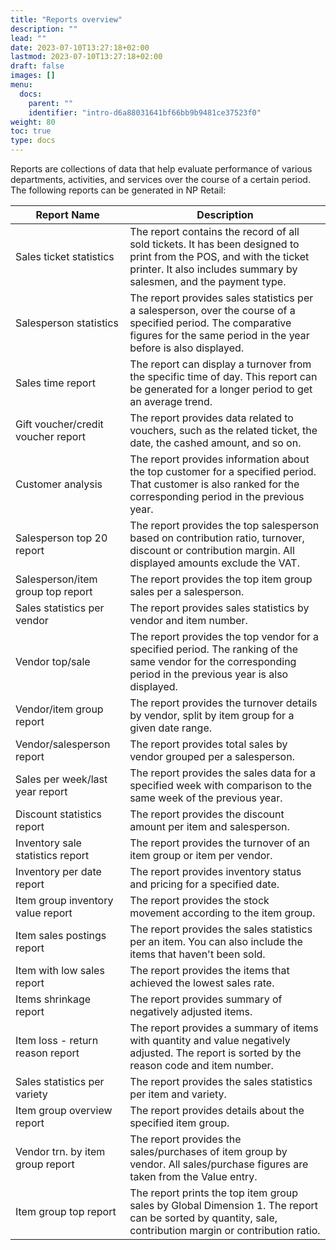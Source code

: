 ```yaml
---
title: "Reports overview"
description: ""
lead: ""
date: 2023-07-10T13:27:18+02:00
lastmod: 2023-07-10T13:27:18+02:00
draft: false
images: []
menu:
  docs:
    parent: ""
    identifier: "intro-d6a88031641bf66bb9b9481ce37523f0"
weight: 80
toc: true
type: docs
---
```


Reports are collections of data that help evaluate performance of various departments, activities, and services over the course of a certain period. The following reports can be generated in NP Retail:

| Report Name      | Description |
| ----------- | ----------- |
| Sales ticket statistics | The report contains the record of all sold tickets. It has been designed to print from the POS, and with the ticket printer. It also includes summary by salesmen, and the payment type.  |
| Salesperson statistics | The report provides sales statistics per a salesperson, over the course of a specified period. The comparative figures for the same period in the year before is also displayed.  |
| Sales time report | The report can display a turnover from the specific time of day. This report can be generated for a longer period to get an average trend.   |
| Gift voucher/credit voucher report | The report provides data related to vouchers, such as the related ticket, the date, the cashed amount, and so on.  | 
| Customer analysis | The report provides information about the top customer for a specified period. That customer is also ranked for the corresponding period in the previous year. |
| Salesperson top 20 report | The report provides the top salesperson based on contribution ratio, turnover, discount or contribution margin. All displayed amounts exclude the VAT. |
| Salesperson/item group top report | The report provides the top item group sales per a salesperson. |
| Sales statistics per vendor | The report provides sales statistics by vendor and item number. |
| Vendor top/sale | The report provides the top vendor for a specified period. The ranking of the same vendor for the corresponding period in the previous year is also displayed. |
| Vendor/item group report | The report provides the turnover details by vendor, split by item group for a given date range. |
| Vendor/salesperson report | The report provides total sales by vendor grouped per a salesperson. |
| Sales per week/last year report | The report provides the sales data for a specified week with comparison to the same week of the previous year. |
| Discount statistics report | The report provides the discount amount per item and salesperson. |
| Inventory sale statistics report | The report provides the turnover of an item group or item per vendor. |
| Inventory per date report | The report provides inventory status and pricing for a specified date. |
| Item group inventory value report | The report provides the stock movement according to the item group. |
| Item sales postings report | The report provides the sales statistics per an item. You can also include the items that haven't been sold. |
| Item with low sales report | The report provides the items that achieved the lowest sales rate. |
| Items shrinkage report | The report provides summary of negatively adjusted items. |
| Item loss - return reason report | The report provides a summary of items with quantity and value negatively adjusted. The report is sorted by the reason code and item number. |
| Sales statistics per variety | The report provides the sales statistics per item and variety. |
| Item group overview report | The report provides details about the specified item group. |
| Vendor trn. by item group report | The report provides the sales/purchases of item group by vendor. All sales/purchase figures are taken from the Value entry. |
| Item group top report | The report prints the top item group sales by Global Dimension 1. The report can be sorted by quantity, sale, contribution margin or contribution ratio. |
